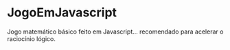 # JogoEmJavascript
Jogo matemático básico feito em Javascript... recomendado para acelerar o raciocínio lógico.
